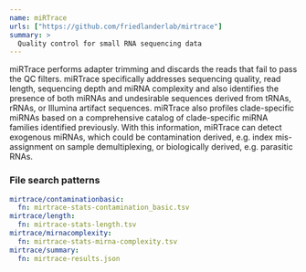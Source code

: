 ```yaml
---
name: miRTrace
urls: ["https://github.com/friedlanderlab/mirtrace"]
summary: >
  Quality control for small RNA sequencing data
---
```


<!--
~~~~~ DO NOT EDIT ~~~~~
This file is autogenerated from the MultiQC module python docstring.
Do not edit the markdown, it will be overwritten.

File path for the source of this content: test-data/data/modules/mirtrace/mirtrace.py
~~~~~~~~~~~~~~~~~~~~~~~
-->

miRTrace performs adapter trimming and discards the reads that fail to pass
the QC filters. miRTrace specifically addresses sequencing quality, read length,
sequencing depth and miRNA complexity and also identifies the presence of both
miRNAs and undesirable sequences derived from tRNAs, rRNAs, or Illumina artifact
sequences.
miRTrace also profiles clade-specific miRNAs based on a comprehensive catalog
of clade-specific miRNA families identified previously. With this information,
miRTrace can detect exogenous miRNAs, which could be contamination derived,
e.g. index mis-assignment on sample demultiplexing, or biologically derived,
e.g. parasitic RNAs.

### File search patterns

```yaml
mirtrace/contaminationbasic:
  fn: mirtrace-stats-contamination_basic.tsv
mirtrace/length:
  fn: mirtrace-stats-length.tsv
mirtrace/mirnacomplexity:
  fn: mirtrace-stats-mirna-complexity.tsv
mirtrace/summary:
  fn: mirtrace-results.json
```

